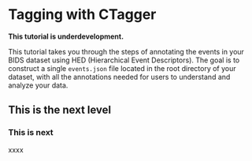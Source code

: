 # Tagging with CTagger

**This tutorial is underdevelopment.**

This tutorial takes you through the steps of annotating the events in your BIDS dataset
using HED (Hierarchical Event Descriptors).
The goal is to construct a single `events.json` file located in the root directory
of your dataset, with all the annotations needed for users to understand and
analyze your data. 

## This is the next level

### This is next
xxxx